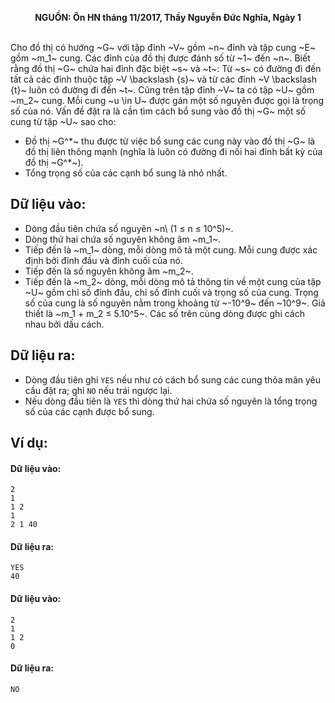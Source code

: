 **<center>NGUỒN: Ôn HN tháng 11/2017, Thầy Nguyễn Đức Nghĩa, Ngày 1</center>**
<br>

Cho đồ thị có hướng ~G~ với tập đỉnh ~V~ gồm ~n~ đỉnh và tập cung ~E~ gồm ~m_1~ cung. Các đỉnh của đồ thị được đánh số từ ~1~ đến ~n~. Biết rằng đồ thị ~G~ chứa hai đỉnh đặc biệt ~s~ và ~t~: Từ ~s~ có đường đi đến tất cả các đỉnh thuộc tập ~V \backslash \{s\}~ và từ các đỉnh ~V \backslash \{t\}~ luôn có đường đi đến ~t~. Cũng trên tập đỉnh ~V~ ta có tập ~U~ gồm ~m_2~ cung. Mỗi cung ~u \in U~ được gán một số nguyên được gọi là trọng số của nó.
Vấn đề đặt ra là cần tìm cách bổ sung vào đồ thị ~G~ một số cung từ tập ~U~ sao cho:
- Đồ thị ~G^*~ thu được từ việc bổ sung các cung này vào đồ thị ~G~ là đồ thị liên thông mạnh (nghĩa là luôn có đường đi nối hai đỉnh bất kỳ của đồ thị ~G^*~).
- Tổng trọng số của các cạnh bổ sung là nhỏ nhất.

## Dữ liệu vào:
- Dòng đầu tiên chứa số nguyên ~n\ (1 ≤ n ≤ 10^5)~.
- Dòng thứ hai chứa số nguyên không âm ~m_1~.
- Tiếp đến là ~m_1~ dòng, mỗi dòng mô tả một cung. Mỗi cung được xác định bởi đỉnh đầu và đỉnh cuối của nó.
- Tiếp đến là số nguyên không âm ~m_2~.
- Tiếp đến là ~m_2~ dòng, mỗi dòng mô tả thông tin về một cung của tập ~U~ gồm chỉ số đỉnh đầu, chỉ số đỉnh cuối và trọng số của cung. Trọng số của cung là số nguyên nằm trong khoảng từ ~-10^9~ đến ~10^9~. Giả thiết là ~m_1 + m_2 ≤ 5.10^5~.
Các số trên cùng dòng được ghi cách nhau bởi dấu cách.

## Dữ liệu ra:
- Dòng đầu tiên ghi `YES` nếu như có cách bổ sung các cung thỏa mãn yêu cầu đặt ra; ghi `NO` nếu trái ngược lại.
- Nếu dòng đầu tiên là `YES` thì dòng thứ hai chứa số nguyên là tổng trọng số của các cạnh được bổ sung.

## Ví dụ:
#### Dữ liệu vào:
```
2
1
1 2
1
2 1 40
```

#### Dữ liệu ra:
```
YES
40
```

#### Dữ liệu vào:
```
2
1
1 2
0
```

#### Dữ liệu ra:
```
NO
```
